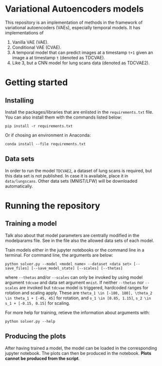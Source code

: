# Variational Autoencoders models

This repository is an implementation of methods in the framework of variational autoencoders (VAEs), especially temporal models. It has implementations of

1. Vanilla VAE (VAE).
2. Conditional VAE (CVAE).
3. A temporal model that can predict images at a timestamp `t+1` given an image a at timestamp `t` (denoted as TDCVAE).
4. Like 3, but a CNN model for lung scans data (denoted as TDCVAE2).

# Getting started

## Installing

Install the packages/libraries that are enlisted in the `requirements.txt` file. You can also install them with the commands listed below:

```
pip install -r requirements.txt
```
Or if chosing an environment in Anaconda:
```
conda install --file requirements.txt
```

## Data sets

In order to run the model `TDCVAE2`, a dataset of lung scans is required, but this data set is not published. In case it is available, place it in `data/lungscans`. Other data sets (MNIST/LFW) will be downloaded automatically.

# Running the repository

## Training a model

Talk also about that model parameters are centrally modified in the modelparams file. See in the file also the allowed data sets of each model.

Train models either in the jupyter notebooks or the command line in a terminal. For command line, the arguments are below:
```
python solver.py --model <model name> --dataset <data set> [--save_files] [--save_model_state] [--scales] [--thetas]
```
where `--thetas` and/or `--scales` can only be invoked by using model argument `tdcvae` and data set argument `mnist`. If neither `--thetas` nor `--scales` are invoked but `tdcvae` model is triggered, hardcoded ranges for rotation and scaling apply. These are `theta_1 \in [-180, 180], \theta_2 \in theta_1 + [-45, 45]` for rotation, and `s_1 \in [0.85, 1.15]`, `s_2 \in s_1 + [-0.15, 0.15]` for scaling.


For more help for training, retieve the information about arguments with:
```
python solver.py --help
```

## Producing the plots

After having trained a model, the model can be loaded in the corresponding jupyter notebook. The plots can then be produced in the notebook. **Plots cannot be produced from the script**.
